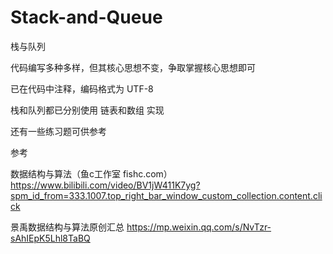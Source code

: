 # Stack-and-Queue
栈与队列

代码编写多种多样，但其核心思想不变，争取掌握核心思想即可

已在代码中注释，编码格式为 UTF-8

栈和队列都已分别使用 链表和数组 实现

还有一些练习题可供参考

参考  

数据结构与算法（鱼c工作室 fishc.com） https://www.bilibili.com/video/BV1jW411K7yg?spm_id_from=333.1007.top_right_bar_window_custom_collection.content.click

景禹数据结构与算法原创汇总 https://mp.weixin.qq.com/s/NvTzr-sAhIEpK5Lhl8TaBQ
